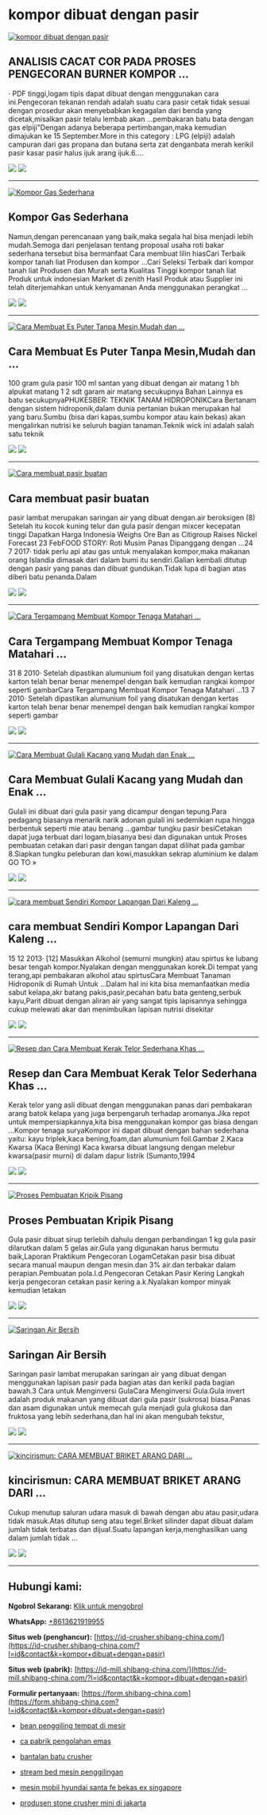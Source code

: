 # kompor dibuat dengan pasir

<a href="https://swt.shibang-china.com/?l=id&img&k=kompor+dibuat+dengan+pasir" target="_blank">![kompor dibuat dengan pasir](http://static.shibang-china.com/all-800x300/648.jpg)</a>

## ANALISIS CACAT COR PADA PROSES PENGECORAN BURNER KOMPOR …
· PDF tinggi,logam tipis dapat dibuat dengan menggunakan cara ini.Pengecoran tekanan rendah adalah suatu cara pasir cetak tidak sesuai dengan prosedur akan menyebabkan kegagalan dari benda yang dicetak,misalkan pasir telalu lembab akan …pembakaran batu bata dengan gas elpiji"Dengan adanya beberapa pertimbangan,maka kemudian dimajukan ke 15 September.More in this category : LPG (elpiji) adalah campuran dari gas propana dan butana serta zat denganbata merah kerikil pasir kasar pasir halus ijuk arang ijuk.6.…


<a href="https://whatsapp.shibangsoft.com/WhatsApp.php" target="_blank" title="WhatsApp">![](http://static.shibang-china.com/icon/whatsapp.png)</a> <a href="https://swt.shibang-china.com/?l=id&icon&k=kompor+dibuat+dengan+pasir" target="_blank">![](http://static.shibang-china.com/icon/chat-id.png)</a>

---

<a href="https://swt.shibang-china.com/?l=id&img&k=kompor+dibuat+dengan+pasir" target="_blank">![Kompor Gas Sederhana](http://static.shibang-china.com/all-800x300/425.jpg)</a>

## Kompor Gas Sederhana
Namun,dengan perencanaan yang baik,maka segala hal bisa menjadi lebih mudah.Semoga dari penjelasan tentang proposal usaha roti bakar sederhana tersebut bisa bermanfaat Cara membuat lilin hiasCari Terbaik kompor tanah liat Produsen dan kompor …Cari Seleksi Terbaik dari kompor tanah liat Produsen dan Murah serta Kualitas Tinggi kompor tanah liat Produk untuk indonesian Market di zenith Hasil Produk atau Supplier ini telah diterjemahkan untuk kenyamanan Anda menggunakan perangkat …


<a href="https://whatsapp.shibangsoft.com/WhatsApp.php" target="_blank" title="WhatsApp">![](http://static.shibang-china.com/icon/whatsapp.png)</a> <a href="https://swt.shibang-china.com/?l=id&icon&k=kompor+dibuat+dengan+pasir" target="_blank">![](http://static.shibang-china.com/icon/chat-id.png)</a>

---

<a href="https://swt.shibang-china.com/?l=id&img&k=kompor+dibuat+dengan+pasir" target="_blank">![Cara Membuat Es Puter Tanpa Mesin,Mudah dan …](http://static.shibang-china.com/all-800x300/322.jpg)</a>

## Cara Membuat Es Puter Tanpa Mesin,Mudah dan …
100 gram gula pasir 100 ml santan yang dibuat dengan air matang 1 bh alpukat matang 1 2 sdt garam air matang secukupnya Bahan Lainnya es batu secukupnyaPHUKESBER: TEKNIK TANAM HIDROPONIKCara Bertanam dengan sistem hidroponik,dalam dunia pertanian bukan merupakan hal yang baru.Sumbu (bisa dari kapas,sumbu kompor atau kain bekas) akan mengalirkan nutrisi ke seluruh bagian tanaman.Teknik wick ini adalah salah satu teknik


<a href="https://whatsapp.shibangsoft.com/WhatsApp.php" target="_blank" title="WhatsApp">![](http://static.shibang-china.com/icon/whatsapp.png)</a> <a href="https://swt.shibang-china.com/?l=id&icon&k=kompor+dibuat+dengan+pasir" target="_blank">![](http://static.shibang-china.com/icon/chat-id.png)</a>

---

<a href="https://swt.shibang-china.com/?l=id&img&k=kompor+dibuat+dengan+pasir" target="_blank">![Cara membuat pasir buatan](http://static.shibang-china.com/all-800x300/161.jpg)</a>

## Cara membuat pasir buatan
pasir lambat merupakan saringan air yang dibuat dengan.air beroksigen (8) Setelah itu kocok kuning telur dan gula pasir dengan mixcer kecepatan tinggi Dapatkan Harga Indonesia Weighs Ore Ban as Citigroup Raises Nickel Forecast 23 FebFOOD STORY: Roti Musim Panas Dipanggang dengan …24 7 2017· tidak perlu api atau gas untuk menyalakan kompor,maka makanan orang Islandia dimasak dari dalam bumi itu sendiri.Galian kembali ditutup dengan pasir yang panas dan dibuat gundukan.Tidak lupa di bagian atas diberi batu penanda.Dalam


<a href="https://whatsapp.shibangsoft.com/WhatsApp.php" target="_blank" title="WhatsApp">![](http://static.shibang-china.com/icon/whatsapp.png)</a> <a href="https://swt.shibang-china.com/?l=id&icon&k=kompor+dibuat+dengan+pasir" target="_blank">![](http://static.shibang-china.com/icon/chat-id.png)</a>

---

<a href="https://swt.shibang-china.com/?l=id&img&k=kompor+dibuat+dengan+pasir" target="_blank">![Cara Tergampang Membuat Kompor Tenaga Matahari …](http://static.shibang-china.com/all-800x300/788.jpg)</a>

## Cara Tergampang Membuat Kompor Tenaga Matahari …
31 8 2010· Setelah dipastikan alumunium foil yang disatukan dengan kertas karton telah benar benar menempel dengan baik kemudian rangkai kompor seperti gambarCara Tergampang Membuat Kompor Tenaga Matahari …13 7 2010· Setelah dipastikan alumunium foil yang disatukan dengan kertas karton telah benar benar menempel dengan baik kemudian rangkai kompor seperti gambar


<a href="https://whatsapp.shibangsoft.com/WhatsApp.php" target="_blank" title="WhatsApp">![](http://static.shibang-china.com/icon/whatsapp.png)</a> <a href="https://swt.shibang-china.com/?l=id&icon&k=kompor+dibuat+dengan+pasir" target="_blank">![](http://static.shibang-china.com/icon/chat-id.png)</a>

---

<a href="https://swt.shibang-china.com/?l=id&img&k=kompor+dibuat+dengan+pasir" target="_blank">![Cara Membuat Gulali Kacang yang Mudah dan Enak …](http://static.shibang-china.com/all-800x300/1057.jpg)</a>

## Cara Membuat Gulali Kacang yang Mudah dan Enak …
Gulali ini dibuat dari gula pasir yang dicampur dengan tepung.Para pedagang biasanya menarik narik adonan gulali ini sedemikian rupa hingga berbentuk seperti mie atau benang …gambar tungku pasir besiCetakan dapat juga terbuat dari logam,biasanya besi dan digunakan untuk Proses pembuatan cetakan dari pasir dengan tangan dapat dilihat pada gambar 8.Siapkan tungku peleburan dan kowi,masukkan sekrap aluminium ke dalam GO TO »


<a href="https://whatsapp.shibangsoft.com/WhatsApp.php" target="_blank" title="WhatsApp">![](http://static.shibang-china.com/icon/whatsapp.png)</a> <a href="https://swt.shibang-china.com/?l=id&icon&k=kompor+dibuat+dengan+pasir" target="_blank">![](http://static.shibang-china.com/icon/chat-id.png)</a>

---

<a href="https://swt.shibang-china.com/?l=id&img&k=kompor+dibuat+dengan+pasir" target="_blank">![cara membuat Sendiri Kompor Lapangan Dari Kaleng …](http://static.shibang-china.com/all-800x300/13.jpg)</a>

## cara membuat Sendiri Kompor Lapangan Dari Kaleng …
15 12 2013· [12] Masukkan Alkohol (semurni mungkin) atau spirtus ke lubang besar tengah kompor.Nyalakan dengan menggunakan korek.Di tempat yang terang,api pembakaran alkohol atau spirtusCara Membuat Tanaman Hidroponik di Rumah Untuk …Dalam hal ini kita bisa memanfaatkan media sabut kelapa,akr batang pakis,pasir,pecahan batu bata genteng,serbuk kayu,Parit dibuat dengan aliran air yang sangat tipis lapisannya sehingga cukup melewati akar dan menimbulkan lapisan nutrisi disekitar


<a href="https://whatsapp.shibangsoft.com/WhatsApp.php" target="_blank" title="WhatsApp">![](http://static.shibang-china.com/icon/whatsapp.png)</a> <a href="https://swt.shibang-china.com/?l=id&icon&k=kompor+dibuat+dengan+pasir" target="_blank">![](http://static.shibang-china.com/icon/chat-id.png)</a>

---

<a href="https://swt.shibang-china.com/?l=id&img&k=kompor+dibuat+dengan+pasir" target="_blank">![Resep dan Cara Membuat Kerak Telor Sederhana Khas …](http://static.shibang-china.com/all-800x300/884.jpg)</a>

## Resep dan Cara Membuat Kerak Telor Sederhana Khas …
Kerak telor yang asli dibuat dengan menggunakan panas dari pembakaran arang batok kelapa yang juga berpengaruh terhadap aromanya.Jika repot untuk mempersiapkannya,kita bisa menggunakan kompor gas biasa dengan …Kompor tenaga suryaKompor ini dapat dibuat dengan bahan sederhana yaitu: kayu triplek,kaca bening,foam,dan alumunium foil.Gambar 2.Kaca Kwarsa (Kaca Bening) Kaca kwarsa dibuat langsung dengan melebur kwarsa(pasir murni) di dalam dapur listrik (Sumanto,1994


<a href="https://whatsapp.shibangsoft.com/WhatsApp.php" target="_blank" title="WhatsApp">![](http://static.shibang-china.com/icon/whatsapp.png)</a> <a href="https://swt.shibang-china.com/?l=id&icon&k=kompor+dibuat+dengan+pasir" target="_blank">![](http://static.shibang-china.com/icon/chat-id.png)</a>

---

<a href="https://swt.shibang-china.com/?l=id&img&k=kompor+dibuat+dengan+pasir" target="_blank">![Proses Pembuatan Kripik Pisang](http://static.shibang-china.com/all-800x300/1107.jpg)</a>

## Proses Pembuatan Kripik Pisang
Gula pasir dibuat sirup terlebih dahulu dengan perbandingan 1 kg gula pasir dilarutkan dalam 5 gelas air.Gula yang digunakan harus bermutu baik,Laporan Praktikum Pengecoran LogamCetakan pasir bisa dibuat secara manual maupun dengan mesin.dan 3% air.dan terbakar dalam perapian.Pembuatan pola.l.d.Pengecoran Cetakan Pasir Kering Langkah kerja pengecoran cetakan pasir kering a.k.Nyalakan kompor minyak kemudian letakan


<a href="https://whatsapp.shibangsoft.com/WhatsApp.php" target="_blank" title="WhatsApp">![](http://static.shibang-china.com/icon/whatsapp.png)</a> <a href="https://swt.shibang-china.com/?l=id&icon&k=kompor+dibuat+dengan+pasir" target="_blank">![](http://static.shibang-china.com/icon/chat-id.png)</a>

---

<a href="https://swt.shibang-china.com/?l=id&img&k=kompor+dibuat+dengan+pasir" target="_blank">![Saringan Air Bersih](http://static.shibang-china.com/all-800x300/7.jpg)</a>

## Saringan Air Bersih
Saringan pasir lambat merupakan saringan air yang dibuat dengan menggunakan lapisan pasir pada bagian atas dan kerikil pada bagian bawah.3 Cara untuk Menginversi GulaCara Menginversi Gula.Gula invert adalah produk makanan yang dibuat dari gula pasir (sukrosa) biasa.Panas dan asam digunakan untuk memecah gula menjadi gula glukosa dan fruktosa yang lebih sederhana,dan hal ini akan mengubah tekstur,


<a href="https://whatsapp.shibangsoft.com/WhatsApp.php" target="_blank" title="WhatsApp">![](http://static.shibang-china.com/icon/whatsapp.png)</a> <a href="https://swt.shibang-china.com/?l=id&icon&k=kompor+dibuat+dengan+pasir" target="_blank">![](http://static.shibang-china.com/icon/chat-id.png)</a>

---

<a href="https://swt.shibang-china.com/?l=id&img&k=kompor+dibuat+dengan+pasir" target="_blank">![kincirismun: CARA MEMBUAT BRIKET ARANG DARI …](http://static.shibang-china.com/all-800x300/301.jpg)</a>

## kincirismun: CARA MEMBUAT BRIKET ARANG DARI …
Cukup menutup saluran udara masuk di bawah dengan abu atau pasir,udara tidak masuk.Atas ditutup seng atau tegel.Briket silinder dapat dibuat dalam jumlah tidak terbatas dan dijual.Suatu lapangan kerja,menghasilkan uang dalam jumlah tidak …

<a href="https://whatsapp.shibangsoft.com/WhatsApp.php" target="_blank" title="WhatsApp">![](http://static.shibang-china.com/icon/whatsapp.png)</a> <a href="https://swt.shibang-china.com/?l=id&icon&k=kompor+dibuat+dengan+pasir" target="_blank">![](http://static.shibang-china.com/icon/chat-id.png)</a>

---
## Hubungi kami:

**Ngobrol Sekarang:** [Klik untuk mengobrol](https://swt.shibang-china.com?l=id&contact&k=kompor+dibuat+dengan+pasir)

**WhatsApp:**  [+8613621919955](https://whatsapp.shibangsoft.com/WhatsApp.php)

**Situs web (penghancur):** [https://id-crusher.shibang-china.com/](https://id-crusher.shibang-china.com/?l=id&contact&k=kompor+dibuat+dengan+pasir)

**Situs web (pabrik):** [https://id-mill.shibang-china.com/](https://id-mill.shibang-china.com/?l=id&contact&k=kompor+dibuat+dengan+pasir)

**Formulir pertanyaan:** [https://form.shibang-china.com](https://form.shibang-china.com?l=id&contact&k=kompor+dibuat+dengan+pasir)

* [bean penggiling tempat di mesir](../29/bean%20penggiling%20tempat%20di%20mesir.md)

* [ca pabrik pengolahan emas](../20/ca%20pabrik%20pengolahan%20emas.md)

* [bantalan batu crusher](../18/bantalan%20batu%20crusher.md)

* [stream bed mesin penggilingan](../24/stream%20bed%20mesin%20penggilingan.md)

* [mesin mobil hyundai santa fe bekas ex singapore](../21/mesin%20mobil%20hyundai%20santa%20fe%20bekas%20ex%20singapore.md)

* [produsen stone crusher mini di jakarta](../20/produsen%20stone%20crusher%20mini%20di%20jakarta.md)